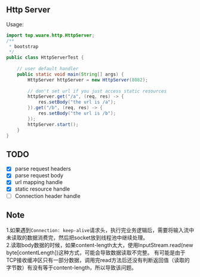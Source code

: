 ## Http Server
Usage: 
```java
import top.wuare.http.HttpServer;
/**
 * bootstrap
 */
public class HttpServerTest {
    
    // user default handler
    public static void main(String[] args) {
        HttpServer httpServer = new HttpServer(8082);
        
        // don't set url if you just access static resources
        httpServer.get("/a", (req, res) -> {
            res.setBody("the url is /a");
        }).get("/b", (req, res) -> {
            res.setBody("the url is /b");
        });
        httpServer.start();
    }
}
```

## TODO
- [x] parse request headers
- [x] parse request body
- [x] url mapping handle
- [x] static resource handle
- [ ] Connection header handle

## Note
1.如果遇到`Connection: keep-alive`请求头，执行完业务逻辑后，需要将输入流中未读取的数据消费完，然后把socket放到线程池中继续处理。  
2.读取body数据的时候，如果content-length太大，使用InputStream.read(new byte[contentLength])这种方式，可能会导致数据读取不完整。
有可能是由于TCP接收缓冲区只有一部分数据，调用完read方法后还没有判断返回值（读取的字节数）有没有等于content-length，所以导致该问题。

